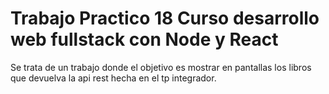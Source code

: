 # Trabajo Practico 18 Curso desarrollo web fullstack con Node y React

Se trata de un trabajo donde el objetivo es mostrar en pantallas los libros que devuelva la api rest hecha en el tp integrador.